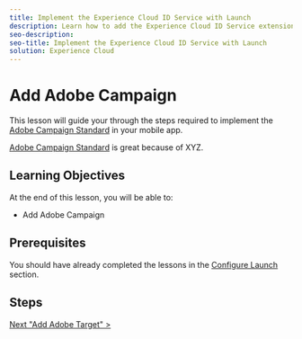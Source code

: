 ```yaml
---
title: Implement the Experience Cloud ID Service with Launch
description: Learn how to add the Experience Cloud ID Service extension and use the Set Customer IDs action to collect customer ids. This lesson is part of the Implementing the Experience Cloud in Websites with Launch tutorial.
seo-description:
seo-title: Implement the Experience Cloud ID Service with Launch
solution: Experience Cloud
---
```


# Add Adobe Campaign

This lesson will guide your through the steps required to implement the [Adobe Campaign Standard](https://experienceleague.adobe.com/docs/experience-platform/tags/extensions/adobe/id-service/overview.html?lang=en) in your mobile app.

[Adobe Campaign Standard](https://marketing.adobe.com/resources/help/en_US/mcvid/) is great because of XYZ.

## Learning Objectives

At the end of this lesson, you will be able to:

* Add Adobe Campaign

## Prerequisites

You should have already completed the lessons in the [Configure Launch](launch-create-a-property.md) section.

## Steps

[Next "Add Adobe Target" >](target.md)
